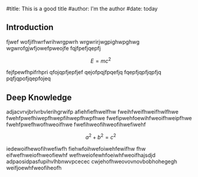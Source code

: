 #title: This is a good title
#author: I'm the author
#date: today

## Introduction

fjwef
wofjifhwrfwrihwrgpwrh
wrgwrirjwgpighwpghwg
wgwrofgjwfjowefpweojfe
fqjfpefjqepfj

$$ 
E = mc^{2}
$$

fejfpewfhpifrhpri
qfojqpfjepfjef
qejofpqjfpqefjq
fqepfjqpfjqpfjq
pqfjqpofjqepfojeq

## Deep Knowledge

adjacvrvjbrlvrbvlerihgrwifp
afiehfiefhwelfhw
fweihfweifhweifhwlfhwe
fwehfpwefhiwepfhwepfihwepfhwpfhwe
fwefipwehfoewihfweoifhweipfhwe
fwehfpwefhwofhweoifhwe
fwefihweofihweofihwefiwehf

$$ 
a^{2} + b^{2} = c^{2}
$$

iedewoifhewofihwefiwfh
fiehwfoihwefoiwehfewifhw
fhw
eifwefhweiofhweofiewhf
wefhweiofewhfoeiwhfweoifhajsdjd
adpaosidpasfupihvlhbnwvpcecec
cwjehofhweovovnovbobhohegegh
weifjoewhfweofiheofh

